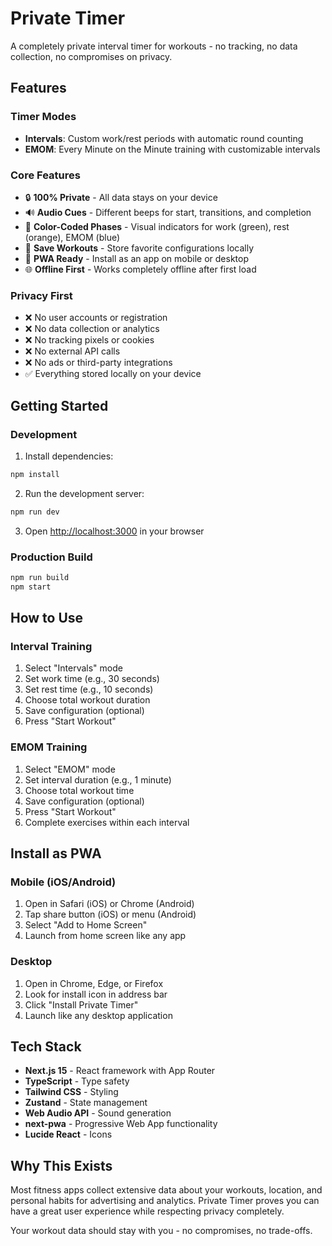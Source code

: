 # Private Timer

A completely private interval timer for workouts - no tracking, no data collection, no compromises on privacy.

## Features

### Timer Modes
- **Intervals**: Custom work/rest periods with automatic round counting
- **EMOM**: Every Minute on the Minute training with customizable intervals

### Core Features
- 🔒 **100% Private** - All data stays on your device
- 🔊 **Audio Cues** - Different beeps for start, transitions, and completion
- 🎨 **Color-Coded Phases** - Visual indicators for work (green), rest (orange), EMOM (blue)
- 💾 **Save Workouts** - Store favorite configurations locally
- 📱 **PWA Ready** - Install as an app on mobile or desktop
- 🌐 **Offline First** - Works completely offline after first load

### Privacy First
- ❌ No user accounts or registration
- ❌ No data collection or analytics  
- ❌ No tracking pixels or cookies
- ❌ No external API calls
- ❌ No ads or third-party integrations
- ✅ Everything stored locally on your device

## Getting Started

### Development

1. Install dependencies:
```bash
npm install
```

2. Run the development server:
```bash
npm run dev
```

3. Open [http://localhost:3000](http://localhost:3000) in your browser

### Production Build

```bash
npm run build
npm start
```

## How to Use

### Interval Training
1. Select "Intervals" mode
2. Set work time (e.g., 30 seconds)  
3. Set rest time (e.g., 10 seconds)
4. Choose total workout duration
5. Save configuration (optional)
6. Press "Start Workout"

### EMOM Training
1. Select "EMOM" mode
2. Set interval duration (e.g., 1 minute)
3. Choose total workout time
4. Save configuration (optional) 
5. Press "Start Workout"
6. Complete exercises within each interval

## Install as PWA

### Mobile (iOS/Android)
1. Open in Safari (iOS) or Chrome (Android)
2. Tap share button (iOS) or menu (Android)
3. Select "Add to Home Screen"
4. Launch from home screen like any app

### Desktop
1. Open in Chrome, Edge, or Firefox
2. Look for install icon in address bar
3. Click "Install Private Timer"
4. Launch like any desktop application

## Tech Stack

- **Next.js 15** - React framework with App Router
- **TypeScript** - Type safety
- **Tailwind CSS** - Styling
- **Zustand** - State management
- **Web Audio API** - Sound generation
- **next-pwa** - Progressive Web App functionality
- **Lucide React** - Icons

## Why This Exists

Most fitness apps collect extensive data about your workouts, location, and personal habits for advertising and analytics. Private Timer proves you can have a great user experience while respecting privacy completely.

Your workout data should stay with you - no compromises, no trade-offs.
